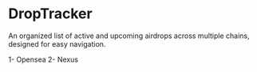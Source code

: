 # DropTracker
An organized list of active and upcoming airdrops across multiple chains, designed for easy navigation.

1- Opensea
2- Nexus
